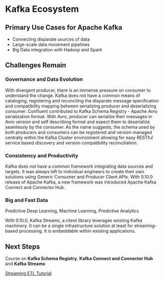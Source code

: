 # Kafka Ecosystem

## Primary Use Cases for Apache Kafka
* Connecting disparate sources of data
* Large-scale data movement pipelines
* Big Data integration with Hadoop and Spark

## Challenges Remain

### Governance and Data Evolution
With divergent producer, there is an immense pressure on consumer to understand the change. Kafka does not have a common means of cataloging, registering and reconciling the disparate message specification and compatibility mapping between serializing producer and deserializing consumer.
Confluent contributed to Kafka Schema Registry - Apache Avro serialization format. With Avro, producer can serialize their messages in Avro version and self describing format and expect them to deserialize seamlessly by the consumer. As the name suggests, the schema used by both producers and consumers can be registered and version managed centrally within the Kafka Cluster environment allowing for easy RESTful service based discovery and version compatibility reconciliation.

### Consistency and Productivity
Kafka does not have a common framework integrating data sources and targets. It was always left to individual engineers to create their own solutions using Generic Consumer and Producer Client APIs.
With 0.10.0 release of Apache Kafka, a new framework was introduced Apache Kafka Connect and Connector Hub.

### Big and Fast Data
Predictive Deep Learning, Machine Learning, Predictive Analytics

With 0.10.0, Kafka Streams, a client library leverages existing Kafka machinery. It can be a single infrastructure solution at least for streaming-based processing. It is embeddable within existing applications.

## Next Steps
Course on **Kafka Schema Registry**, **Kafka Connect and Connector Hub** and **Kafka Streams**

[Streaming ETL Tutorial](https://docs.ksqldb.io/en/latest/tutorials/etl)